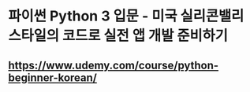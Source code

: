 # 파이썬 Python 3 입문 - 미국 실리콘밸리 스타일의 코드로 실전 앱 개발 준비하기
https://www.udemy.com/course/python-beginner-korean/
---- 